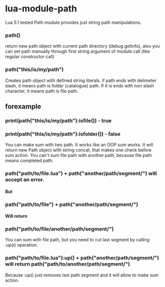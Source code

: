 # lua-module-path
Lua 5.1 tested Path module provides just string path manipulations.

### path()
return new path object with current path directory (debug.getinfo), also you can set path manually through first string argument of module call (like regular constructor call)

### path("this/is/my/path")
Creates path object with defined string literals. if path ends with delimeter slash, it means path is folder (catalogue) path.
If it is ends with non slash character, it means path is file path.
## forexample
### print(path("this/is/my/path"):isfile()) - true
### print(path("this/is/my/path"):isfolder()) - false

You can make sum with two path. It works like an OOP sum works. It will return new Path object with string concat, that makes one check before sum action. You can't sum file path with another path, because file path means completed path.

### path("path/to/file.lua") + path("another/path/segment/") will accept an error.
#### But
### path("path/to/file") + path("another/path/segment/")
#### Will return
### path("path/to/file/another/path/segment/")

You can sum with file path, but you need to cut last segment by calling :up(i) operation.
### path("path/to/file.lua"):up() + path("another/path/segment/") will return path("path/to/another/path/segment/")
Because :up() just removes last path segment and it will allow to make sum action.

